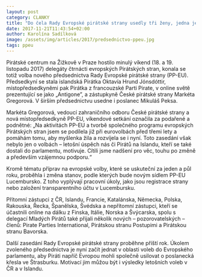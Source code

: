 ```yaml
---
layout: post
category: CLANKY
title: "Do čela Rady Evropské pirátské strany usedly tři ženy, jedna je z ČR"
date: 2017-11-21T11:43:54+02:00
author: Karolína Sadílková
image: /assets/img/articles/2017/predsednictvo-ppeu.jpg
tags: ppeu
---
```


Pirátské centrum na Žižkově v Praze hostilo minulý víkend (18. a 19. listopadu 2017) delegáty čtrnácti evropských Pirátských stran, konala se totiž volba nového předsednictva Rady Evropské pirátské strany (PP-EU). Předsedkyní se stala islandská Pirátka Oktavía Hrund Jónsdóttir, místopředsedkyněmi pak Pirátka z francouzské Parti Pirate, v online světě prezentující se jako „Antigone”, a zástupkyně České pirátské strany Markéta Gregorová. V širším předsednictvu usedne i poslanec Mikuláš Peksa.

Markéta Gregorová, vedoucí zahraničního odboru České pirátské strany a nová místopředsedkyně PP-EU, víkendové setkání označila za podařené a podnětné: „Na aktivitách PP-EU a tvorbě společného programu evropských Pirátských stran jsem se podílela již při eurovolbách před třemi lety a pomáhám tomu, aby myšlenka žila a rozvíjela se i nyní. Toto zasedání však nebylo jen o volbách – letošní úspěch nás či Pirátů na Islandu, kteří se také dostali do parlamentu, motivuje. Cítili jsme nadšení pro věc, touhu po změně a především vzájemnou podporu.“

Kromě tématu příprav na evropské volby, které se uskuteční za jeden a půl roku, proběhla i změna stanov, podle kterých bude novým sídlem PP-EU Lucembursko. Z toho vyplývají pracovní úkoly, jako jsou registrace strany nebo založení transparentního účtu v Lucembursku.

Přítomní zástupci z ČR, Islandu, Francie, Katalánska, Německa, Polska, Rakouska, Řecka, Španělska, Švédska a nepřítomní zástupci, kteří se účastnili online na dálku z Finska, Itálie, Norska a Švýcarska, spolu s delegací Mladých Pirátů také přijali několik nových – pozorovatelských – členů: Pirate Parties International, Pirátskou stranu Postupimi a Pirátskou stranu Bavorska.

Další zasedání Rady Evropské pirátské strany proběhne příští rok. Úkolem zvoleného předsednictva je nyní začít jednat v oblasti voleb do Evropského parlamentu, aby Piráti napříč Evropou mohli společně usilovat o poslanecká křesla ve Štrasburku. Motivací jim můžou být i výsledky letošních voleb v ČR a v Islandu.
